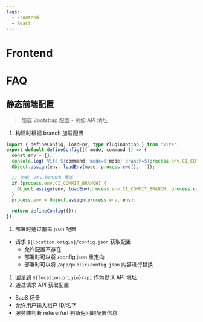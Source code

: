 ```yaml
---
tags:
  - Frontend
  - React
---
```


# Frontend

# FAQ

## 静态前端配置

> 加载 Bootstrap 配置 - 例如 API 地址

1. 构建时根据 branch 加载配置

```ts
import { defineConfig, loadEnv, type PluginOption } from 'vite';
export default defineConfig(({ mode, command }) => {
  const env = {};
  console.log(`Vite ${command} mode=${mode} branch=${process.env.CI_COMMIT_BRANCH || ''}`);
  Object.assign(env, loadEnv(mode, process.cwd(), ''));

  // 加载 .env.branch 覆盖
  if (process.env.CI_COMMIT_BRANCH) {
    Object.assign(env, loadEnv(process.env.CI_COMMIT_BRANCH, process.cwd(), ''));
  }
  process.env = Object.assign(process.env, env);

  return defineConfig({});
});
```

1. 部署时通过覆盖 json 配置
  - 请求 `${location.origin}/config.json` 获取配置
    - 允许配置不存在
    - 部署时可以将 /config.json 重定向
    - 部署时可以将 `/app/public/config.json` 内容进行替换
1. 回滚到 `${location.origin}/api` 作为默认 API 地址
1. 通过请求 API 获取配置
  - SaaS 场景
  - 允许用户输入租户 ID/名字
  - 服务端判断 referer/url 判断返回的配置信息
